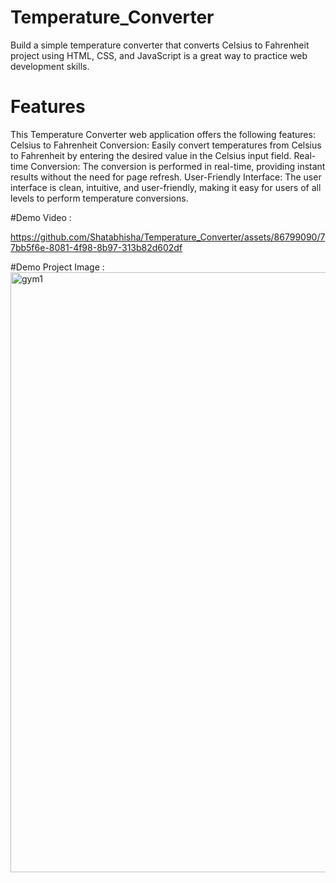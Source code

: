 # Temperature_Converter
Build a simple temperature converter that converts Celsius to Fahrenheit  project using HTML, CSS, and JavaScript is a great way to practice web development skills.

# Features
This Temperature Converter web application offers the following features:
Celsius to Fahrenheit Conversion: Easily convert temperatures from Celsius to Fahrenheit by entering the desired value in the Celsius input field.
Real-time Conversion: The conversion is performed in real-time, providing instant results without the need for page refresh.
User-Friendly Interface: The user interface is clean, intuitive, and user-friendly, making it easy for users of all levels to perform temperature conversions.

#Demo Video :

https://github.com/Shatabhisha/Temperature_Converter/assets/86799090/77bb5f6e-8081-4f98-8b97-313b82d602df

#Demo Project Image :
<img width="960" alt="gym1" src="https://github.com/Shatabhisha/Temperature_Converter/assets/86799090/5659b53d-d382-41fc-a5dc-f3dd85d9cfda">

